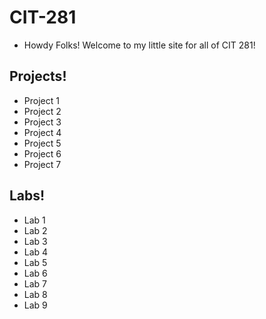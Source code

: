 # CIT-281

+ Howdy Folks! Welcome to my little site for all of CIT 281! 

## Projects!
+ Project 1
+ Project 2
+ Project 3
+ Project 4
+ Project 5
+ Project 6
+ Project 7

## Labs!
+ Lab 1
+ Lab 2
+ Lab 3
+ Lab 4
+ Lab 5
+ Lab 6
+ Lab 7
+ Lab 8
+ Lab 9
